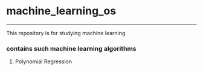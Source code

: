 # machine_learning_os
---
This repository is for studying machine learning.


### contains such machine learning algorithms

1. Polynomial Regression
